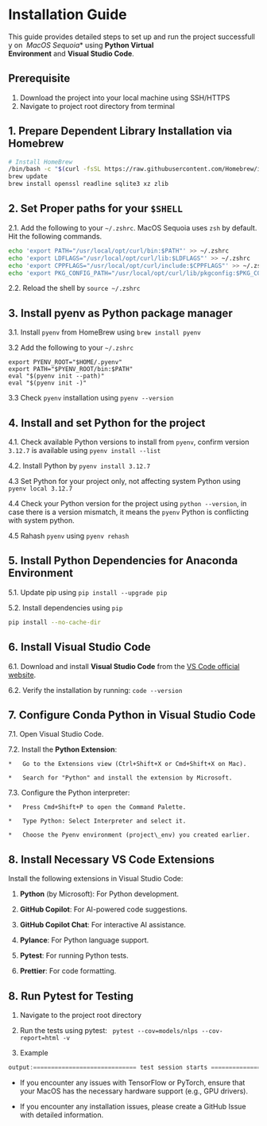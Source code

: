 # Installation Guide

This guide provides detailed steps to set up and run the project successfully on 
*MacOS Sequoia** using **Python Virtual Environment** and **Visual Studio Code**.

## **Prerequisite**
1. Download the project into your local machine using SSH/HTTPS
2. Navigate to project root directory from terminal

## 1. **Prepare Dependent Library Installation via Homebrew**

```bash
# Install HomeBrew
/bin/bash -c "$(curl -fsSL https://raw.githubusercontent.com/Homebrew/install/HEAD/install.sh)"
brew update
brew install openssl readline sqlite3 xz zlib
```

## 2. **Set Proper paths for your `$SHELL`**

2.1.  Add the following to your `~/.zshrc`. MacOS Sequoia uses `zsh` by default. Hit the following commands.

```zsh
echo 'export PATH="/usr/local/opt/curl/bin:$PATH"' >> ~/.zshrc
echo 'export LDFLAGS="/usr/local/opt/curl/lib:$LDFLAGS"' >> ~/.zshrc
echo 'export CPPFLAGS="/usr/local/opt/curl/include:$CPPFLAGS"' >> ~/.zshrc
echo 'export PKG_CONFIG_PATH="/usr/local/opt/curl/lib/pkgconfig:$PKG_CONFIG_PATH"' >> ~/.zshrc
```

2.2.  Reload the shell by `source ~/.zshrc`


## 3. **Install pyenv as Python package manager**

3.1.  Install `pyenv` from HomeBrew using `brew install pyenv`

3.2   Add the following to your `~/.zshrc`

```zshrc
export PYENV_ROOT="$HOME/.pyenv"
export PATH="$PYENV_ROOT/bin:$PATH"
eval "$(pyenv init --path)"
eval "$(pyenv init -)"
```

3.3   Check `pyenv` installation using `pyenv --version`

## 4. **Install and set Python for the project**

4.1.  Check available Python versions to install from `pyenv`, confirm version `3.12.7` is available using `pyenv install --list`
    
4.2.  Install Python by `pyenv install 3.12.7`

4.3 Set Python for your project only, not affecting system Python using `pyenv local 3.12.7`

4.4 Check your Python version for the project using `python --version`, in case there is a version mismatch, it means the `pyenv` Python is conflicting with system python.

4.5 Rahash `pyenv` using `pyenv rehash`


5. **Install Python Dependencies for Anaconda Environment**
----------------------------------

5.1.  Update pip using `pip install --upgrade pip`

5.2.  Install dependencies using `pip`

```bash
pip install --no-cache-dir
```

6. **Install Visual Studio Code**
---------------------------------

6.1.  Download and install **Visual Studio Code** from the [VS Code official website](https://code.visualstudio.com/download).
    
6.2.  Verify the installation by running: `code --version`
    

7. **Configure Conda Python in Visual Studio Code**
---------------------------------------------------

7.1.  Open Visual Studio Code.
    
7.2.  Install the **Python Extension**:
    
    *   Go to the Extensions view (Ctrl+Shift+X or Cmd+Shift+X on Mac).
        
    *   Search for "Python" and install the extension by Microsoft.
        
7.3.  Configure the Python interpreter:
    
    *   Press Cmd+Shift+P to open the Command Palette.
        
    *   Type Python: Select Interpreter and select it.
        
    *   Choose the Pyenv environment (project\_env) you created earlier.
        

8. **Install Necessary VS Code Extensions**
-------------------------------------------

Install the following extensions in Visual Studio Code:

1.  **Python** (by Microsoft): For Python development.
    
2.  **GitHub Copilot**: For AI-powered code suggestions.
    
3.  **GitHub Copilot Chat**: For interactive AI assistance.
    
4.  **Pylance**: For Python language support.
    
5.  **Pytest**: For running Python tests.
    
6.  **Prettier**: For code formatting.
    

8. **Run Pytest for Testing**
-----------------------------

1.  Navigate to the project root directory
    
2.  Run the tests using pytest: ` pytest --cov=models/nlps --cov-report=html -v`
    
3.  Example
```python 
output:============================= test session starts =============================platform darwin -- Python 3.9.x, pytest-7.x.x, py-1.x.x, pluggy-1.x.xrootdir: /Users/apple/Documents/Projects/Samhailplugins: cov-3.x.xcollected 10 itemstests/models/base\_models/test\_bert.py ..........                        \[100%\]---------- coverage: platform darwin, python 3.9.x ----------Name                                      Stmts   Miss  Cover   Missing-----------------------------------------------------------------------models/base\_models/bert.py                  50      0   100%-----------------------------------------------------------------------============================== 10 passed in 2.34s ==============================
```    
    
*   If you encounter any issues with TensorFlow or PyTorch, ensure that your MacOS has the necessary hardware support (e.g., GPU drivers).

* If you encounter any installation issues, please create a GitHub Issue with detailed information.